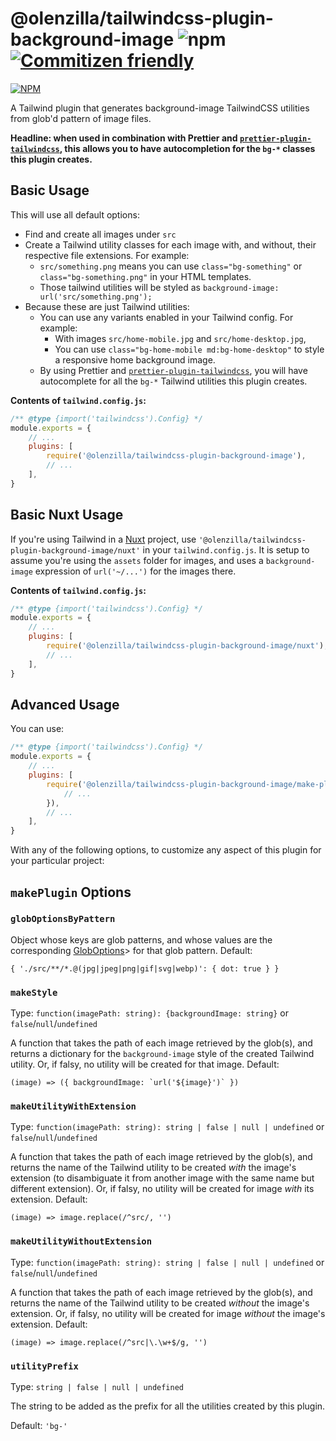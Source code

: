 # @olenzilla/tailwindcss-plugin-background-image ![npm](https://img.shields.io/npm/v/@olenzilla/tailwindcss-plugin-background-image) [![Commitizen friendly](https://img.shields.io/badge/commitizen-friendly-brightgreen.svg)](http://commitizen.github.io/cz-cli/)

[![NPM](https://nodei.co/npm/@olenzilla/tailwindcss-plugin-background-image.png)](https://nodei.co/npm/@olenzilla/tailwindcss-plugin-background-image/)

A Tailwind plugin that generates background-image TailwindCSS utilities from glob'd pattern of image files.

**Headline: when used in combination with Prettier and [`prettier-plugin-tailwindcss`](https://www.npmjs.com/package/prettier-plugin-tailwindcss), this allows you to have autocompletion for the `bg-*` classes this plugin creates.**

## Basic Usage

This will use all default options:
* Find and create all images under `src`
* Create a Tailwind utility classes for each image with, and without, their respective file extensions. For example:
  * `src/something.png` means you can use `class="bg-something"` or `class="bg-something.png"` in your HTML templates.
  * Those tailwind utilities will be styled as `background-image: url('src/something.png');`
* Because these are just Tailwind utilities:
  * You can use any variants enabled in your Tailwind config. For example:
    * With images `src/home-mobile.jpg` and `src/home-desktop.jpg`,
    * You can use `class="bg-home-mobile md:bg-home-desktop"` to style a responsive home background image.
  * By using Prettier and [`prettier-plugin-tailwindcss`](https://www.npmjs.com/package/prettier-plugin-tailwindcss), you will have autocomplete for all the `bg-*` Tailwind utilities this plugin creates.

**Contents of `tailwind.config.js`:**
```js
/** @type {import('tailwindcss').Config} */
module.exports = {
	// ...
	plugins: [
		require('@olenzilla/tailwindcss-plugin-background-image'),
		// ...
	],
}
```

## Basic Nuxt Usage

If you're using Tailwind in a [Nuxt](https://nuxtjs.org/) project, use `'@olenzilla/tailwindcss-plugin-background-image/nuxt'` in your `tailwind.config.js`. It is setup to assume you're using the `assets` folder for images, and uses a `background-image` expression of `url('~/...')` for the images there.

**Contents of `tailwind.config.js`:**
```js
/** @type {import('tailwindcss').Config} */
module.exports = {
	// ...
	plugins: [
		require('@olenzilla/tailwindcss-plugin-background-image/nuxt'),
		// ...
	],
}
```

## Advanced Usage

You can use:
```js
/** @type {import('tailwindcss').Config} */
module.exports = {
	// ...
	plugins: [
		require('@olenzilla/tailwindcss-plugin-background-image/make-plugin').default({
			// ...
		}),
		// ...
	],
}
```

With any of the following options, to customize any aspect of this plugin for your particular project:

## `makePlugin` Options

### `globOptionsByPattern`
Object whose keys are glob patterns, and whose values are the corresponding [GlobOptions](https://github.com/isaacs/node-glob/blob/main/README.md#options)> for that glob pattern. Default:

```
{ './src/**/*.@(jpg|jpeg|png|gif|svg|webp)': { dot: true } }
```

### `makeStyle`
Type: `function(imagePath: string): {backgroundImage: string}` or `false`/`null`/`undefined`

A function that takes the path of each image retrieved by the glob(s), and returns a dictionary for the `background-image` style of the created Tailwind utility. Or, if falsy, no utility will be created for that image. Default:
```
(image) => ({ backgroundImage: `url('${image}')` })
```

### `makeUtilityWithExtension`
Type: ```function(imagePath: string): string | false | null | undefined``` or `false`/`null`/`undefined`

A function that takes the path of each image retrieved by the glob(s), and returns the name of the Tailwind utility to be created _with_ the image's extension (to disambiguate it from another image with the same name but different extension). Or, if falsy, no utility will be created for image _with_ its extension. Default:

```
(image) => image.replace(/^src/, '')
```

### `makeUtilityWithoutExtension`
Type: ```function(imagePath: string): string | false | null | undefined``` or `false`/`null`/`undefined`

A function that takes the path of each image retrieved by the glob(s), and returns the name of the Tailwind utility to be created _without_ the image's extension. Or, if falsy, no utility will be created for image _without_ the image's extension. Default:

```
(image) => image.replace(/^src|\.\w+$/g, '')
```

### `utilityPrefix`
Type: ```string | false | null | undefined```

The string to be added as the prefix for all the utilities created by this plugin.

Default: `'bg-'`

